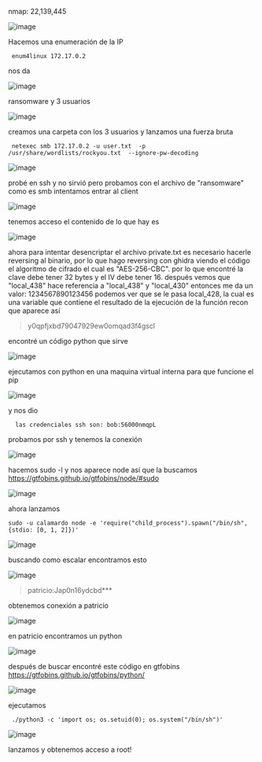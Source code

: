 nmap: 22,139,445

![image](https://github.com/user-attachments/assets/931baef1-b5a7-4fd8-b6e5-f179f512ec2b)


Hacemos una enumeración de la IP

     enum4linux 172.17.0.2

nos da

![image](https://github.com/user-attachments/assets/2d2e925e-c849-46ac-959a-32170bd1e827)

ransomware y 3 usuarios

![image](https://github.com/user-attachments/assets/a0c6f96b-478e-489f-9c9c-8f2ddc9d8104)

creamos una carpeta con los 3 usuarios  y lanzamos una fuerza bruta

     netexec smb 172.17.0.2 -u user.txt  -p /usr/share/wordlists/rockyou.txt  --ignore-pw-decoding

![image](https://github.com/user-attachments/assets/8bcd7bc4-4752-49dc-8183-bb58df2873fa)

probé en ssh y no sirvió pero probamos con el archivo de "ransomware" como es smb intentamos entrar al client

![image](https://github.com/user-attachments/assets/04f71239-4000-464e-b68e-a9208c39b2ca)

tenemos acceso
el contenido de lo que hay es

![image](https://github.com/user-attachments/assets/d665b555-67f7-43d4-8b1f-db9781466551)

ahora para intentar desencriptar el archivo private.txt es necesario hacerle reversing al binario, por lo que hago reversing con ghidra 
viendo el código el algoritmo de cifrado el cual es "AES-256-CBC". por lo que encontré la clave debe tener 32 bytes y el IV debe tener 16. después vemos que  "local_438" hace referencia a "local_438" y "local_430" entonces me da un valor: 1234567890123456
 podemos ver que se le pasa local_428, la cual es una variable que contiene el resultado de la ejecución de la función recon que aparece así
> y0qpfjxbd79047929ew0omqad3f4gscl

encontré un código python que sirve 

![image](https://github.com/user-attachments/assets/19a628e9-9362-4c93-8446-6b9bd9b271ae)

ejecutamos con python en una maquina virtual interna para que funcione el pip

![image](https://github.com/user-attachments/assets/725752b0-9ba5-4ed3-b184-0bb72fca4803)

y nos dio 

      las credenciales ssh son: bob:56000nmqpL

probamos por ssh y tenemos la conexión 

![image](https://github.com/user-attachments/assets/97ea4ba6-06ce-4437-9a32-9f679040763f)

hacemos sudo -l y nos aparece node así que la buscamos https://gtfobins.github.io/gtfobins/node/#sudo

![image](https://github.com/user-attachments/assets/177b0524-935e-4d8d-8321-7360e0d9bfa7)

ahora lanzamos

    sudo -u calamardo node -e 'require("child_process").spawn("/bin/sh", {stdio: [0, 1, 2]})'

![image](https://github.com/user-attachments/assets/3a53aad2-45ee-4800-8595-89d01a5cfb58)

buscando como escalar encontramos esto

![image](https://github.com/user-attachments/assets/bb2139f0-f9de-4db1-961d-1c287ca20472)

> patricio:Jap0n16ydcbd***

obtenemos conexión a patricio

![image](https://github.com/user-attachments/assets/9a67383d-2ca0-44ee-8a09-6f2cae6ea83d)

en patricio encontramos un python 

![image](https://github.com/user-attachments/assets/78499b13-420e-46d9-9775-6da6f309f711)

después de buscar encontré este código en gtfobins https://gtfobins.github.io/gtfobins/python/

![image](https://github.com/user-attachments/assets/26da5a58-0ade-4f8d-a7e5-cdf57b89ac48)

ejecutamos

     ./python3 -c 'import os; os.setuid(0); os.system("/bin/sh")'


![image](https://github.com/user-attachments/assets/044377e2-f107-446a-ba2b-627c5045e7aa)

lanzamos y obtenemos acceso a root! 
